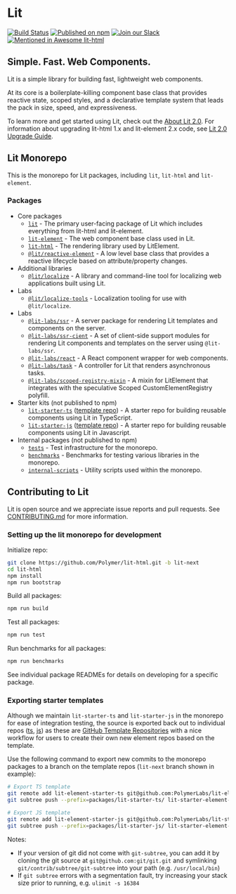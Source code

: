 # Lit

[![Build Status](https://github.com/Polymer/lit-html/actions/workflows/tests.yml/badge.svg?branch=lit-next)](https://github.com/Polymer/lit-html/actions/workflows/tests.yml)
[![Published on npm](https://img.shields.io/npm/v/lit.svg?logo=npm)](https://www.npmjs.com/package/lit)
[![Join our Slack](https://img.shields.io/badge/slack-join%20chat-4a154b.svg?logo=slack)](https://www.polymer-project.org/slack-invite)
[![Mentioned in Awesome lit-html](https://awesome.re/mentioned-badge.svg)](https://github.com/web-padawan/awesome-lit-html)

## Simple. Fast. Web Components.

Lit is a simple library for building fast, lightweight web components.

At its core is a boilerplate-killing component base class that provides reactive state, scoped styles, and a declarative template system that leads the pack in size, speed, and expressiveness.

To learn more and get started using Lit, check out the [About Lit 2.0](https://github.com/Polymer/lit-html/wiki/About-Lit-2.0). For information about upgrading lit-html 1.x and lit-element 2.x code, see [Lit 2.0 Upgrade Guide](https://github.com/Polymer/lit-html/wiki/Lit-2.0-Upgrade-Guide).

## Lit Monorepo

This is the monorepo for Lit packages, including `lit`, `lit-html` and `lit-element`.

### Packages

- Core packages
  - [`lit`](./packages/lit) - The primary user-facing package of Lit which includes everything from lit-html and lit-element.
  - [`lit-element`](./packages/lit-element) - The web component base class used in Lit.
  - [`lit-html`](./packages/lit-html) - The rendering library used by LitElement.
  - [`@lit/reactive-element`](./packages/reactive-element) - A low level base class that provides a reactive lifecycle based on attribute/property changes.
- Additional libraries
  - [`@lit/localize`](./packages/localize) - A library and command-line tool for localizing web applications built using Lit.
- Labs
  - [`@lit/localize-tools`](./packages/localize) - Localization tooling for use with `@lit/localize`.
- Labs
  - [`@lit-labs/ssr`](./packages/labs/ssr) - A server package for rendering Lit templates and components on the server.
  - [`@lit-labs/ssr-cient`](./packages/labs/ssr) - A set of client-side support modules for rendering Lit components and templates on the server using `@lit-labs/ssr`.
  - [`@lit-labs/react`](./packages/labs/react) - A React component wrapper for web components.
  - [`@lit-labs/task`](./packages/labs/task) - A controller for Lit that renders asynchronous tasks.
  - [`@lit-labs/scoped-registry-mixin`](./packages/labs/scoped-registry-mixin) - A mixin for LitElement that integrates with the speculative Scoped CustomElementRegistry polyfill.
- Starter kits (not published to npm)
  - [`lit-starter-ts`](./packages/lit-starter-ts) ([template repo](https://github.com/PolymerLabs/lit-element-starter-ts/tree/lit-next)) - A starter repo for building reusable components using Lit in TypeScript.
  - [`lit-starter-js`](./packages/lit-starter-js) ([template repo](https://github.com/PolymerLabs/lit-element-starter-js/tree/lit-next)) - A starter repo for building reusable components using Lit in Javascript.
- Internal packages (not published to npm)
  - [`tests`](./packages/tests) - Test infrastructure for the monorepo.
  - [`benchmarks`](./packages/benchmarks) - Benchmarks for testing various libraries in the monorepo.
  - [`internal-scripts`](./packages/internal-scripts) - Utility scripts used within the monorepo.

## Contributing to Lit

Lit is open source and we appreciate issue reports and pull requests. See [CONTRIBUTING.md](./contributing.md) for more information.

### Setting up the lit monorepo for development

Initialize repo:

```sh
git clone https://github.com/Polymer/lit-html.git -b lit-next
cd lit-html
npm install
npm run bootstrap
```

Build all packages:

```sh
npm run build
```

Test all packages:

```sh
npm run test
```

Run benchmarks for all packages:

```sh
npm run benchmarks
```

See individual package READMEs for details on developing for a specific package.

### Exporting starter templates

Although we maintain `lit-starter-ts` and `lit-starter-js` in
the monorepo for ease of integration testing, the source is exported back out to
individual repos ([ts](https://github.com/PolymerLabs/lit-element-starter-ts),
[js](https://github.com/PolymerLabs/lit-element-starter-js)) as these are
[GitHub Template Repositories](https://docs.github.com/en/free-pro-team@latest/github/creating-cloning-and-archiving-repositories/creating-a-template-repository)
with a nice workflow for users to create their own new element repos based on
the template.

Use the following command to export new commits to the monorepo packages to a
branch on the template repos (`lit-next` branch shown in example):

```sh
# Export TS template
git remote add lit-element-starter-ts git@github.com:PolymerLabs/lit-element-starter-ts.git
git subtree push --prefix=packages/lit-starter-ts/ lit-starter-element-ts lit-next

# Export JS template
git remote add lit-element-starter-js git@github.com:PolymerLabs/lit-starter-js.git
git subtree push --prefix=packages/lit-starter-js/ lit-starter-element-js lit-next
```

Notes:

- If your version of git did not come with `git-subtree`, you can add it by cloning the git source at `git@github.com:git/git.git` and symlinking `git/contrib/subtree/git-subtree` into your path (e.g. `/usr/local/bin`)
- If `git subtree` errors with a segmentation fault, try increasing your stack size prior to running, e.g. `ulimit -s 16384`
